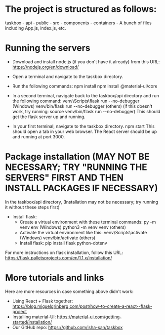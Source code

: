 # The project is structured as follows: 

taskbox
	- api
	- public
	- src
		- components
		- containers
		- A bunch of files including App.js, index.js, etc.

# Running the servers

- Download and install node.js (if you don't have it already) from this URL: https://nodejs.org/en/download/

- Open a terminal and navigate to the taskbox directory. 
- Run the following commands: 
	npm install npm install @material-ui/core
	
- In a second terminal, navigate back to the taskbox/api directory and run the following command: 
	venv\Scripts\flask run --no-debugger (Windows)
	venv/bin/flask run --no-debugger (others) (if this doesn't work, try running: source venv/bin/flask run --no-debugger)
	This should get the flask server up and running. 
	
- In your first terminal, navigate to the taskbox directory. 
	npm start
This should open a tab in your web browser. The React server should be up and running at port 3000. 


# Package installation (MAY NOT BE NECESSARY; TRY "RUNNING THE SERVERS" FIRST AND THEN INSTALL PACKAGES IF NECESSARY)
	
In the taskbox/api directory, 
(Installation may not be necessary; try running it without these steps first)
- Install flask: 
	- Create a virtual environment with these terminal commands: 
		py -m venv env (Windows)
		python3 -m venv venv (others)
	- Activate the virtual environment like this: 
		venv\Scripts\activate (Windows)
		venv/bin/activate (others)
	- Install flask:
		pip install flask python-dotenv
		
For more instructions on flask installation, follow this URL: https://flask.palletsprojects.com/en/1.1.x/installation/

# More tutorials and links

Here are more resources in case something above didn't work: 
- Using React + Flask together: https://blog.miguelgrinberg.com/post/how-to-create-a-react--flask-project
- Installing material-UI: https://material-ui.com/getting-started/installation/
- Our GitHub repo: https://github.com/isha-san/taskbox